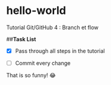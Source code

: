 # hello-world
Tutorial Git/GitHub 4 : Branch et flow

##**Task List**

- [x] Pass through all steps in the tutorial
- [ ] Commit every change


That is so funny! :joy:
